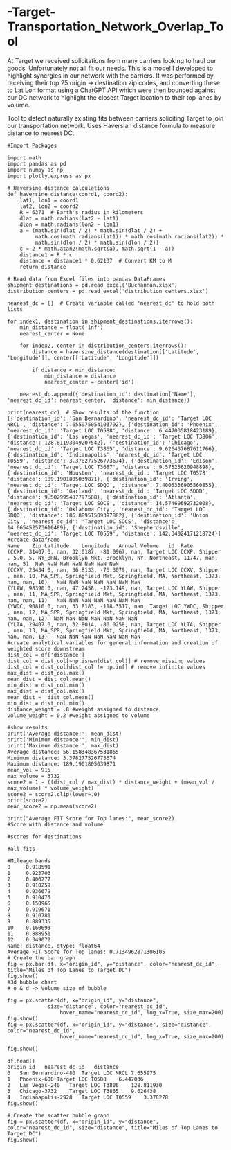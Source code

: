 # -Target-Transportation_Network_Overlap_Tool
At Target we received solicitations from many carriers looking to haul our goods.  Unfortunately not all fit our needs.  This is a model I developed to highlight synergies in our network with the carriers.  It was performed by receiving their top 25 origin -> destination zip codes, and converting these to Lat Lon format using a ChatGPT API which were then bounced against our DC network to highlight the closest Target location to their top lanes by volume.

Tool to detect naturally existing fits between carriers soliciting Target to join our transportation network.
Uses Haversian distance formula to measure distance to nearest DC.

	#Import Packages
	
	import math
	import pandas as pd
	import numpy as np
	import plotly.express as px
	
	# Haversine distance calculations
	def haversine_distance(coord1, coord2):
	    lat1, lon1 = coord1
	    lat2, lon2 = coord2
	    R = 6371  # Earth's radius in kilometers
	    dlat = math.radians(lat2 - lat1)
	    dlon = math.radians(lon2 - lon1)
	    a = (math.sin(dlat / 2) * math.sin(dlat / 2) +
	         math.cos(math.radians(lat1)) * math.cos(math.radians(lat2)) *
	         math.sin(dlon / 2) * math.sin(dlon / 2))
	    c = 2 * math.atan2(math.sqrt(a), math.sqrt(1 - a))
	    distance1 = R * c
	    distance = distance1 * 0.62137  # Convert KM to M
	    return distance
	
	# Read data from Excel files into pandas DataFrames
	shipment_destinations = pd.read_excel('Buchannan.xlsx')
	distribution_centers = pd.read_excel('distribution_centers.xlsx')
	
	nearest_dc = []  # Create variable called 'nearest_dc' to hold both lists
	
	for index1, destination in shipment_destinations.iterrows():
	    min_distance = float('inf')
	    nearest_center = None
	
	    for index2, center in distribution_centers.iterrows():
	        distance = haversine_distance(destination[['Latitude', 'Longitude']], center[['Latitude', 'Longitude']])
	
	        if distance < min_distance:
	            min_distance = distance
	            nearest_center = center['id']
	
	    nearest_dc.append({'destination_id': destination['Name'], 'nearest_dc_id': nearest_center, 'distance': min_distance})
	
	print(nearest_dc)  # Show results of the function
	[{'destination_id': 'San Bernardino', 'nearest_dc_id': 'Target LOC NRCL', 'distance': 7.655975054103792}, {'destination_id': 'Phoenix', 'nearest_dc_id': 'Target LOC T0588', 'distance': 6.447035818423189}, {'destination_id': 'Las Vegas', 'nearest_dc_id': 'Target LOC T3806', 'distance': 128.81193049207542}, {'destination_id': 'Chicago', 'nearest_dc_id': 'Target LOC T3865', 'distance': 9.626437687611766}, {'destination_id': 'Indianapolis', 'nearest_dc_id': 'Target LOC T0559', 'distance': 3.378277526773674}, {'destination_id': 'Edison', 'nearest_dc_id': 'Target LOC T3687', 'distance': 9.57525620948898}, {'destination_id': 'Houston', 'nearest_dc_id': 'Target LOC T0578', 'distance': 189.1901805039871}, {'destination_id': 'Irving', 'nearest_dc_id': 'Target LOC SDQD', 'distance': 7.4005336905560855}, {'destination_id': 'Garland', 'nearest_dc_id': 'Target LOC SDQD', 'distance': 9.502995487797588}, {'destination_id': 'Atlanta', 'nearest_dc_id': 'Target LOC SOCS', 'distance': 14.57469692732008}, {'destination_id': 'Oklahoma City', 'nearest_dc_id': 'Target LOC SDQD', 'distance': 186.88951509397882}, {'destination_id': 'Union City', 'nearest_dc_id': 'Target LOC SOCS', 'distance': 14.665452573610489}, {'destination_id': 'Shepherdsville', 'nearest_dc_id': 'Target LOC T0559', 'distance': 142.34024171218724}]
	#create dataframe
	Name	Zip	Latitude	Longitude	Annual Volume	id	Rate
	(CCXP, 31407.0, nan, 32.0187, -81.0967, nan, Target LOC CCXP, Shipper , 5.0, 5, NY_BRN, Brooklyn Mkt, Brooklyn, NY, Northeast, 11747, nan, nan, 5)	NaN	NaN	NaN	NaN	NaN	NaN	NaN
	(CCXV, 23434.0, nan, 36.8133, -76.3079, nan, Target LOC CCXV, Shipper , nan, 10, MA_SPR, Springfield Mkt, Springfield, MA, Northeast, 1373, nan, nan, 10)	NaN	NaN	NaN	NaN	NaN	NaN	NaN
	(YLAW, 98390.0, nan, 47.2458, -123.149, nan, Target LOC YLAW, Shipper , nan, 11, MA_SPR, Springfield Mkt, Springfield, MA, Northeast, 1373, nan, nan, 11)	NaN	NaN	NaN	NaN	NaN	NaN	NaN
	(YWDC, 90810.0, nan, 33.8183, -118.3517, nan, Target LOC YWDC, Shipper , nan, 12, MA_SPR, Springfield Mkt, Springfield, MA, Northeast, 1373, nan, nan, 12)	NaN	NaN	NaN	NaN	NaN	NaN	NaN
	(YLTA, 29407.0, nan, 32.8014, -80.0258, nan, Target LOC YLTA, Shipper , nan, 13, MA_SPR, Springfield Mkt, Springfield, MA, Northeast, 1373, nan, nan, 13)	NaN	NaN	NaN	NaN	NaN	NaN	NaN
	#create analytical variables for general information and creation of weighted score downstream
	dist_col = df['distance']
	dist_col = dist_col[~np.isnan(dist_col)] # remove missing values
	dist_col = dist_col[dist_col != np.inf] # remove infinite values
	max_dist = dist_col.max()
	mean_dist = dist_col.mean()
	min_dist = dist_col.min()
	max_dist = dist_col.max()
	mean_dist =  dist_col.mean()
	min_dist = dist_col.min()
	distance_weight = .8 #weight assigned to distance 
	volume_weight = 0.2 #weight assigned to volume
	
	#show results
	print('Average distance:', mean_dist)
	print('Minimum distance:', min_dist)
	print('Maximum distance:', max_dist)
	Average distance: 56.158348367531865
	Minimum distance: 3.378277526773674
	Maximum distance: 189.1901805039871
	mean_vol = 915
	max_volume = 3732
	score2 = 1 - ((dist_col / max_dist) * distance_weight + (mean_vol / max_volume) * volume_weight)
	score2 = score2.clip(lower=.0)
	print(score2)
	mean_score2 = np.mean(score2)
	
	print("Average FIT Score for Top lanes:", mean_score2) 
	#Score with distance and volume
	    
	#scores for destinations
	
	#all fits 
	
	#Mileage bands
	0     0.918591
	1     0.923703
	2     0.406277
	3     0.910259
	4     0.936679
	5     0.910475
	6     0.150965
	7     0.919671
	8     0.910781
	9     0.889335
	10    0.160693
	11    0.888951
	12    0.349072
	Name: distance, dtype: float64
	Average FIT Score for Top lanes: 0.7134962871306105
	# Create the bar graph
	fig = px.bar(df, x="origin_id", y="distance", color="nearest_dc_id",  title="Miles of Top Lanes to Target DC")
	fig.show()
	#3d bubble chart
	# o & d -> Volume size of bubble
	
	fig = px.scatter(df, x="origin_id", y="distance",
		         size="distance", color="nearest_dc_id",
	                 hover_name="nearest_dc_id", log_x=True, size_max=200)
	fig.show()
	fig = px.scatter(df, x="origin_id", y="distance", size="distance", color="nearest_dc_id",
	                 hover_name="nearest_dc_id", log_x=True, size_max=200)
	
	fig.show()
	
	df.head()
	origin_id	nearest_dc_id	distance
	0	San Bernardino-480	Target LOC NRCL	7.655975
	1	Phoenix-600	Target LOC T0588	6.447036
	2	Las Vegas-240	Target LOC T3806	128.811930
	3	Chicago-3732	Target LOC T3865	9.626438
	4	Indianapolis-2928	Target LOC T0559	3.378278
	fig.show()
	
	# Create the scatter bubble graph
	fig = px.scatter(df, x="origin_id", y="distance", color="nearest_dc_id", size="distance", title="Miles of Top Lanes to Target DC")
	fig.show()
	 
	 
